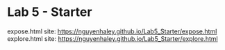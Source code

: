 # Lab 5 - Starter
expose.html site: https://nguyenhaley.github.io/Lab5_Starter/expose.html
explore.html site: https://nguyenhaley.github.io/Lab5_Starter/explore.html
